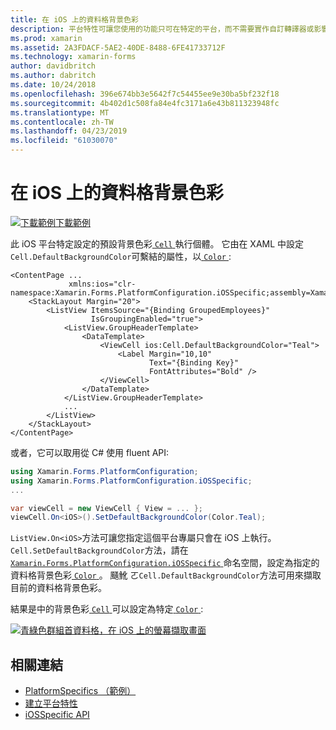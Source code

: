 ```yaml
---
title: 在 iOS 上的資料格背景色彩
description: 平台特性可讓您使用的功能只可在特定的平台，而不需要實作自訂轉譯器或影響。 這篇文章說明如何使用 iOS 平台特定設定在 iOS 上的儲存格的預設背景色彩。
ms.prod: xamarin
ms.assetid: 2A3FDACF-5AE2-40DE-8488-6FE41733712F
ms.technology: xamarin-forms
author: davidbritch
ms.author: dabritch
ms.date: 10/24/2018
ms.openlocfilehash: 396e674bb3e5642f7c54455ee9e30ba5bf232f18
ms.sourcegitcommit: 4b402d1c508fa84e4fc3171a6e43b811323948fc
ms.translationtype: MT
ms.contentlocale: zh-TW
ms.lasthandoff: 04/23/2019
ms.locfileid: "61030070"
---
```

# <a name="cell-background-color-on-ios"></a>在 iOS 上的資料格背景色彩

[![下載範例](~/media/shared/download.png)下載範例](https://developer.xamarin.com/samples/xamarin-forms/userinterface/platformspecifics/)

此 iOS 平台特定設定的預設背景色彩[ `Cell` ](xref:Xamarin.Forms.Cell)執行個體。 它由在 XAML 中設定`Cell.DefaultBackgroundColor`可繫結的屬性，以[ `Color` ](xref:Xamarin.Forms.Color):

```xaml
<ContentPage ...
             xmlns:ios="clr-namespace:Xamarin.Forms.PlatformConfiguration.iOSSpecific;assembly=Xamarin.Forms.Core">
    <StackLayout Margin="20">
        <ListView ItemsSource="{Binding GroupedEmployees}"
                  IsGroupingEnabled="true">
            <ListView.GroupHeaderTemplate>
                <DataTemplate>
                    <ViewCell ios:Cell.DefaultBackgroundColor="Teal">
                        <Label Margin="10,10"
                               Text="{Binding Key}"
                               FontAttributes="Bold" />
                    </ViewCell>
                </DataTemplate>
            </ListView.GroupHeaderTemplate>
            ...
        </ListView>
    </StackLayout>
</ContentPage>
```

或者，它可以取用從 C# 使用 fluent API:

```csharp
using Xamarin.Forms.PlatformConfiguration;
using Xamarin.Forms.PlatformConfiguration.iOSSpecific;
...

var viewCell = new ViewCell { View = ... };
viewCell.On<iOS>().SetDefaultBackgroundColor(Color.Teal);
```

`ListView.On<iOS>`方法可讓您指定這個平台專屬只會在 iOS 上執行。 `Cell.SetDefaultBackgroundColor`方法，請在[ `Xamarin.Forms.PlatformConfiguration.iOSSpecific` ](xref:Xamarin.Forms.PlatformConfiguration.iOSSpecific)命名空間，設定為指定的資料格背景色彩[ `Color` ](xref:Xamarin.Forms.Color)。 颾魤 ㄛ`Cell.DefaultBackgroundColor`方法可用來擷取目前的資料格背景色彩。

結果是中的背景色彩[ `Cell` ](xref:Xamarin.Forms.Cell)可以設定為特定[ `Color` ](xref:Xamarin.Forms.Color):

[![青綠色群組首資料格，在 iOS 上的螢幕擷取畫面](cell-background-color-images/group-header-cell-color.png "藍綠色群組首資料格與 ListView")](cell-background-color-images/group-header-cell-color-large.png#lightbox "藍綠色群組首資料格與 ListView")

## <a name="related-links"></a>相關連結

- [PlatformSpecifics （範例）](https://developer.xamarin.com/samples/xamarin-forms/userinterface/platformspecifics/)
- [建立平台特性](~/xamarin-forms/platform/platform-specifics/index.md#creating-platform-specifics)
- [iOSSpecific API](xref:Xamarin.Forms.PlatformConfiguration.iOSSpecific)
